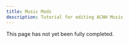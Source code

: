 ```yaml
---
title: Music Mods
description: Tutorial for editing ACNH Music
---
```


This page has not yet been fully completed.